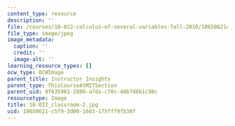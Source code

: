 ```yaml
---
content_type: resource
description: ''
file: /courses/18-022-calculus-of-several-variables-fall-2010/10650621c5f93d001603175fff9fb38f_18-022_classroom-2.jpg
file_type: image/jpeg
image_metadata:
  caption: ''
  credit: ''
  image-alt: ''
learning_resource_types: []
ocw_type: OCWImage
parent_title: Instructor Insights
parent_type: ThisCourseAtMITSection
parent_uid: 9f635961-2080-a7da-c78c-40b7d8b1c98c
resourcetype: Image
title: 18-022_classroom-2.jpg
uid: 10650621-c5f9-3d00-1603-175fff9fb38f
---
```

